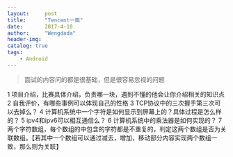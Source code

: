 ```yaml
---
layout:     post
title:      "Tencent一面"
date:       2017-4-10 
author:     "Wengdada"
header-img: 
catalog: true
tags:
    - Android
---
```



>面试的内容问的都是很基础，但是很容易忽视的问题

1 项目介绍，比赛具体介绍，负责哪一块，遇到不懂的他会让你介绍相关的知识点
2 自我评价，有哪些事例可以体现自己的性格
3 TCP协议中的三次握手第三次可以去掉么？
4 计算机系统中一个字符是如何显示到屏幕上的？具体过程是怎么样的？
5 ipv4和ipv6可以相互通信么？
6 计算机系统中的乘法器是如何实现的？
7 两个字符数组，每个数组的中包含的字符都是不重复的，判定这两个数组是否为关联数组。【若其中一个数组可以通过减去，增加，移动部分内容实现两个数组一致，那么则为关联】



